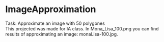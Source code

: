 # ImageApproximation
Task: Approximate an image with 50 polygones <br />
This projected was made for IA class. In Mona_Lisa_100.png you can find results of approximating an image: monaLisa-100.jpg. <br />

